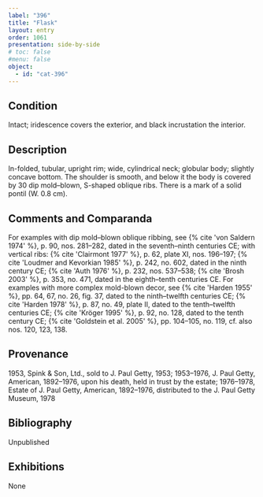 ```yaml
---
label: "396"
title: "Flask"
layout: entry
order: 1061
presentation: side-by-side
# toc: false
#menu: false 
object:
  - id: "cat-396"
---
```


## Condition

Intact; iridescence covers the exterior, and black incrustation the interior.

## Description

In-folded, tubular, upright rim; wide, cylindrical neck; globular body; slightly concave bottom. The shoulder is smooth, and below it the body is covered by 30 dip mold–blown, S-shaped oblique ribs. There is a mark of a solid pontil (W. 0.8 cm).

## Comments and Comparanda

For examples with dip mold–blown oblique ribbing, see {% cite 'von Saldern 1974' %}, p. 90, nos. 281–282, dated in the seventh–ninth centuries CE; with vertical ribs: {% cite 'Clairmont 1977' %}, p. 62, plate XI, nos. 196–197; {% cite 'Loudmer and Kevorkian 1985' %}, p. 242, no. 602, dated in the ninth century CE; {% cite 'Auth 1976' %}, p. 232, nos. 537–538; {% cite 'Brosh 2003' %}, p. 353, no. 471, dated in the eighth–tenth centuries CE. For examples with more complex mold-blown decor, see {% cite 'Harden 1955' %}, pp. 64, 67, no. 26, fig. 37, dated to the ninth–twelfth centuries CE; {% cite 'Harden 1978' %}, p. 87, no. 49, plate II, dated to the tenth–twelfth centuries CE; {% cite 'Kröger 1995' %}, p. 92, no. 128, dated to the tenth century CE; {% cite 'Goldstein et al. 2005' %}, pp. 104–105, no. 119, cf. also nos. 120, 123, 138.

## Provenance

1953, Spink & Son, Ltd., sold to J. Paul Getty, 1953; 1953–1976, J. Paul Getty, American, 1892–1976, upon his death, held in trust by the estate; 1976–1978, Estate of J. Paul Getty, American, 1892–1976, distributed to the J. Paul Getty Museum, 1978

## Bibliography

Unpublished

## Exhibitions

None
